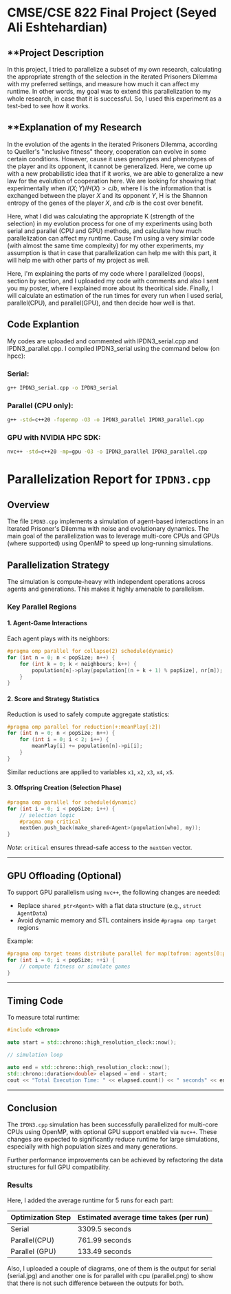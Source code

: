 # CMSE/CSE 822 Final Project (Seyed Ali Eshtehardian)

## **Project Description
In this project, I tried to parallelize a subset of my own research, calculating the appropriate strength of the selection in the iterated Prisoners Dilemma with my preferred settings, and measure how much it can affect my runtime. In other words, my goal was to extend this parallelization to my whole research, in case that it is successful. So, I used this experiment as a test-bed to see how it works.

## **Explanation of my Research
In the evolution of the agents in the iterated Prisoners Dilemma, according to Queller's "inclusive fitness" theory, cooperation can evolve in some certain conditions. However, cause it uses genotypes and phenotypes of the player and its opponent, it cannot be generalized. Here, we come up with a new probabilistic idea that if it works, we are able to generalize a new law for the evolution of cooperation here. We are looking for showing that experimentally when $I(X;Y)/H(X)>c/b$, where I is the information that is exchanged between the player $X$ and its opponent $Y$, H is the Shannon entropy of the genes of the player $X$, and $c/b$ is the cost over benefit. 

Here, what I did was calculating the appropriate K (strength of the selection) in my evolution process for one of my experiments using both serial and parallel (CPU and GPU) methods, and calculate how much parallelization can affect my runtime. Cause I'm using a very similar code (with almost the same time complexity) for my other experiments, my assumption is that in case that parallelization can help me with this part, it will help me with other parts of my project as well.

Here, I'm explaining the parts of my code where I parallelized (loops), section by section, and I uploaded my code with comments and also I sent you my poster, where I explained more about its theoritical side. Finally, I will calculate an estimation of the run times for every run when I used serial, parallel(CPU), and parallel(GPU), and then decide how well is that.

## **Code Explantion**
My codes are uploaded and commented with IPDN3_serial.cpp and IPDN3_parallel.cpp. I compiled IPDN3_serial using the command below (on hpcc):

### Serial:
```bash
g++ IPDN3_serial.cpp -o IPDN3_serial
```
### Parallel (CPU only):
```bash
g++ -std=c++20 -fopenmp -O3 -o IPDN3_parallel IPDN3_parallel.cpp
```
### GPU with NVIDIA HPC SDK:
```bash
nvc++ -std=c++20 -mp=gpu -O3 -o IPDN3_parallel IPDN3_parallel.cpp
```


# Parallelization Report for `IPDN3.cpp`

## Overview
The file `IPDN3.cpp` implements a simulation of agent-based interactions in an Iterated Prisoner's Dilemma with noise and evolutionary dynamics. The main goal of the parallelization was to leverage multi-core CPUs and GPUs (where supported) using OpenMP to speed up long-running simulations.


## Parallelization Strategy
The simulation is compute-heavy with independent operations across agents and generations. This makes it highly amenable to parallelism.

### Key Parallel Regions

#### 1. Agent-Game Interactions
Each agent plays with its neighbors:
```cpp
#pragma omp parallel for collapse(2) schedule(dynamic)
for (int n = 0; n < popSize; n++) {
    for (int k = 0; k < neighbours; k++) {
        population[n]->play(population[(n + k + 1) % popSize], nr[m]);
    }
}
```

#### 2. Score and Strategy Statistics
Reduction is used to safely compute aggregate statistics:
```cpp
#pragma omp parallel for reduction(+:meanPlay[:2])
for (int n = 0; n < popSize; n++) {
    for (int i = 0; i < 2; i++) {
        meanPlay[i] += population[n]->pi[i];
    }
}
```
Similar reductions are applied to variables `x1`, `x2`, `x3`, `x4`, `x5`.

#### 3. Offspring Creation (Selection Phase)
```cpp
#pragma omp parallel for schedule(dynamic)
for (int i = 0; i < popSize; i++) {
    // selection logic
    #pragma omp critical
    nextGen.push_back(make_shared<Agent>(population[who], my));
}
```
*Note*: `critical` ensures thread-safe access to the `nextGen` vector.

---

## GPU Offloading (Optional)
To support GPU parallelism using `nvc++`, the following changes are needed:
- Replace `shared_ptr<Agent>` with a flat data structure (e.g., `struct AgentData`)
- Avoid dynamic memory and STL containers inside `#pragma omp target` regions

Example:
```cpp
#pragma omp target teams distribute parallel for map(tofrom: agents[0:popSize])
for (int i = 0; i < popSize; ++i) {
    // compute fitness or simulate games
}
```

---

## Timing Code
To measure total runtime:
```cpp
#include <chrono>

auto start = std::chrono::high_resolution_clock::now();

// simulation loop

auto end = std::chrono::high_resolution_clock::now();
std::chrono::duration<double> elapsed = end - start;
cout << "Total Execution Time: " << elapsed.count() << " seconds" << endl;
```

---

## Conclusion
The `IPDN3.cpp` simulation has been successfully parallelized for multi-core CPUs using OpenMP, with optional GPU support enabled via `nvc++`. These changes are expected to significantly reduce runtime for large simulations, especially with high population sizes and many generations.

Further performance improvements can be achieved by refactoring the data structures for full GPU compatibility.



### **Results**

Here, I added the average runtime for 5 runs for each part:

| Optimization Step             | Estimated average time takes (per run)  |
|-------------------------------|-----------------------------|
| Serial                        | 3309.5 seconds |
| Parallel(CPU)                 | 761.99 seconds |
| Parallel (GPU)                | 133.49 seconds |

Also, I uploaded a couple of diagrams, one of them is the output for serial (serial.jpg) and another one is for parallel with cpu (parallel.png) to show that there is not such difference between the outputs for both. 


